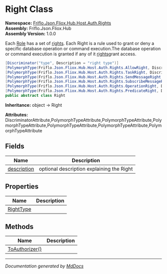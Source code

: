 ﻿<!--  
  <auto-generated>   
    The contents of this file were generated by a tool.  
    Changes to this file may be list if the file is regenerated  
  </auto-generated>   
-->

# Right Class

**Namespace:** [Friflo.Json.Fliox.Hub.Host.Auth.Rights](../index.md)  
**Assembly:** Friflo.Json.Fliox.Hub  
**Assembly Version:** 1.0.0

Each [Role](../../../../DB/UserAuth/Role/index.md) has a set of [rights](../../../../DB/UserAuth/Role/fields/rights.md). Each Right is a rule used to grant or deny a specific database operation or command execution.The database operation or command execution is granted if any of it [rights](../../../../DB/UserAuth/Role/fields/rights.md)grant access.

```csharp
[Discriminator("type", Description = "right type")]
[PolymorphType(Friflo.Json.Fliox.Hub.Host.Auth.Rights.AllowRight, Discriminant = "allow")]
[PolymorphType(Friflo.Json.Fliox.Hub.Host.Auth.Rights.TaskRight, Discriminant = "task")]
[PolymorphType(Friflo.Json.Fliox.Hub.Host.Auth.Rights.SendMessageRight, Discriminant = "sendMessage")]
[PolymorphType(Friflo.Json.Fliox.Hub.Host.Auth.Rights.SubscribeMessageRight, Discriminant = "subscribeMessage")]
[PolymorphType(Friflo.Json.Fliox.Hub.Host.Auth.Rights.OperationRight, Discriminant = "operation")]
[PolymorphType(Friflo.Json.Fliox.Hub.Host.Auth.Rights.PredicateRight, Discriminant = "predicate")]
public abstract class Right
```

**Inheritance:** object → Right

**Attributes:** DiscriminatorAttribute,PolymorphTypeAttribute,PolymorphTypeAttribute,PolymorphTypeAttribute,PolymorphTypeAttribute,PolymorphTypeAttribute,PolymorphTypeAttribute

## Fields

| Name                                 | Description                               |
| ------------------------------------ | ----------------------------------------- |
| [description](fields/description.md) | optional description explaining the Right |

## Properties

| Name                                 | Description |
| ------------------------------------ | ----------- |
| [RightType](properties/RightType.md) |             |

## Methods

| Name                                      | Description |
| ----------------------------------------- | ----------- |
| [ToAuthorizer()](methods/ToAuthorizer.md) |             |

___

*Documentation generated by [MdDocs](https://github.com/ap0llo/mddocs)*
